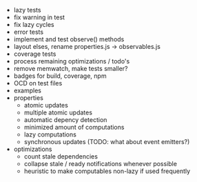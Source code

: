 
* lazy tests
* fix warning in test
* fix lazy cycles
* error tests
* implement and test observe() methods
* layout elses, rename properties.js -> observables.js
* coverage tests
* process remaining optimizations / todo's
* remove memwatch, make tests smaller?
* badges for build, coverage, npm
* OCD on test files
* examples
* properties
	- atomic updates
	- multiple atomic updates
	- automatic depency detection
	- minimized amount of computations
	- lazy computations
	- synchronous updates (TODO: what about event emitters?)
* optimizations
	- count stale dependencies
	- collapse stale / ready notifications whenever possible
	- heuristic to make computables non-lazy if used frequently